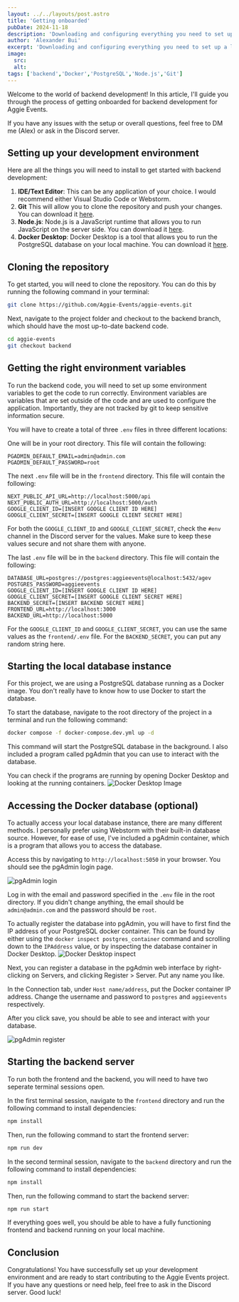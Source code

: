 ```yaml
---
layout: ../../layouts/post.astro
title: 'Getting onboarded'
pubDate: 2024-11-18
description: 'Downloading and configuring everything you need to set up a local development environment for Aggie Events'
author: 'Alexander Bui'
excerpt: 'Downloading and configuring everything you need to set up a local development environment for Aggie Events.'
image:
  src:
  alt:
tags: ['backend','Docker','PostgreSQL','Node.js','Git']
---
```


Welcome to the world of backend development! In this article, I'll guide you through the process of getting onboarded 
for backend development for Aggie Events. 

If you have any issues with the setup or overall questions, feel free to DM me (Alex) or ask in the Discord server.

## Setting up your development environment
Here are all the things you will need to install to get started with backend development:

1. **IDE/Text Editor**: This can be any application of your choice. I would recommend either Visual Studio Code or Webstorm.
2. **Git** This will allow you to clone the repository and push your changes. You can download it [here](https://git-scm.com/). 
3. **Node.js**: Node.js is a JavaScript runtime that allows you to run JavaScript on the server side. You can download it [here](https://nodejs.org/en/).
4. **Docker Desktop**: Docker Desktop is a tool that allows you to run the PostgreSQL database on your local machine. You can download it [here](https://www.docker.com/products/docker-desktop).

## Cloning the repository
To get started, you will need to clone the repository. You can do this by running the following command in your terminal:

```bash
git clone https://github.com/Aggie-Events/aggie-events.git
```

Next, navigate to the project folder and checkout to the backend branch, which should have the most up-to-date backend code.

```bash
cd aggie-events
git checkout backend
```

## Getting the right environment variables
To run the backend code, you will need to set up some environment variables to get the code to run correctly. Environment variables are variables that are set outside of the code and are used to configure the application. Importantly, they are not tracked by git to keep sensitive information secure.

You will have to create a total of three `.env` files in three different locations:

One will be in your root directory. This file will contain the following:

```dotenv
PGADMIN_DEFAULT_EMAIL=admin@admin.com
PGADMIN_DEFAULT_PASSWORD=root
```

The next `.env` file will be in the `frontend` directory. This file will contain the following:

```dotenv
NEXT_PUBLIC_API_URL=http://localhost:5000/api
NEXT_PUBLIC_AUTH_URL=http://localhost:5000/auth
GOOGLE_CLIENT_ID=[INSERT GOOGLE CLIENT ID HERE]
GOOGLE_CLIENT_SECRET=[INSERT GOOGLE CLIENT SECRET HERE]
```

For both the `GOOGLE_CLIENT_ID` and `GOOGLE_CLIENT_SECRET`, check the `#env` channel in the Discord server for the values. Make sure to keep these values secure and not share them with anyone.

The last `.env` file will be in the `backend` directory. This file will contain the following:

```dotenv
DATABASE_URL=postgres://postgres:aggieevents@localhost:5432/agev
POSTGRES_PASSWORD=aggieevents
GOOGLE_CLIENT_ID=[INSERT GOOGLE CLIENT ID HERE]
GOOGLE_CLIENT_SECRET=[INSERT GOOGLE CLIENT SECRET HERE]
BACKEND_SECRET=[INSERT BACKEND SECRET HERE]
FRONTEND_URL=http://localhost:3000
BACKEND_URL=http://localhost:5000
```
For the `GOOGLE_CLIENT_ID` and `GOOGLE_CLIENT_SECRET`, you can use the same values as the `frontend/.env` file.
For the `BACKEND_SECRET`, you can put any random string here. 

## Starting the local database instance
For this project, we are using a PostgreSQL database running as a Docker image. You don't really have to know how to use Docker to start the database. 

To start the database, navigate to the root directory of the project in a terminal and run the following command:

```bash
docker compose -f docker-compose.dev.yml up -d
```

This command will start the PostgreSQL database in the background. I also included a program called pgAdmin that you can use to interact with the database.

You can check if the programs are running by opening Docker Desktop and looking at the running containers.
![Docker Desktop Image](/images/onboarding/docker_desktop.png)

## Accessing the Docker database (optional)
To actually access your local database instance, there are many different methods. I personally prefer using Webstorm with their built-in database source. However, for ease of use, I've included a pgAdmin container, which is a program that allows you to access the database.

Access this by navigating to `http://localhost:5050` in your browser. You should see the pgAdmin login page.

![pgAdmin login](/images/onboarding/pgadmin.png)

Log in with the email and password specified in the `.env` file in the root directory. If you didn't change anything, the email should be `admin@admin.com` and the password should be `root`.

To actually register the database into pgAdmin, you will have to first find the IP address of your PostgreSQL docker container. This can be found by either using the `docker inspect postgres_container` command and scrolling down to the `IPAddress` value, or by inspecting the database container in Docker Desktop.
![Docker Desktop inspect](/images/onboarding/docker_inspect.png)

Next, you can register a database in the pgAdmin web interface by right-clicking on Servers, and clicking Register > Server. Put any name you like. 

In the Connection tab, under `Host name/address`, put the Docker container IP address. Change the username and password to `postgres` and `aggieevents` respectively.

After you click save, you should be able to see and interact with your database.

![pgAdmin register](/images/onboarding/final_pgadmin.png)

## Starting the backend server
To run both the frontend and the backend, you will need to have two seperate terminal sessions open.

In the first terminal session, navigate to the `frontend` directory and run the following command to install dependencies:

```bash
npm install
```

Then, run the following command to start the frontend server:

```bash
npm run dev
```

In the second terminal session, navigate to the `backend` directory and run the following command to install dependencies:

```bash
npm install
```

Then, run the following command to start the backend server:

```bash
npm run start
```

If everything goes well, you should be able to have a fully functioning frontend and backend running on your local machine.

## Conclusion
Congratulations! You have successfully set up your development environment and are ready to start contributing to the Aggie Events project. If you have any questions or need help, feel free to ask in the Discord server. Good luck!
```
